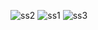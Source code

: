 ![ss2](https://github.com/aryanknight/frontend/assets/65778520/fe24a542-c684-494c-8205-145041d5fa3c)
![ss1](https://github.com/aryanknight/frontend/assets/65778520/59950a9b-1037-4759-93f7-81ad8b98c64c)
![ss3](https://github.com/aryanknight/frontend/assets/65778520/c8c10ce6-0b1b-4a2f-8c94-919dd036782b)
